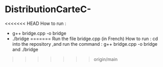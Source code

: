 # DistributionCarteC-
<<<<<<< HEAD
How to run :
- g++ bridge.cpp -o bridge
- ./bridge
=======
Run the file bridge.cpp (in French)
How to run : 
cd into the repository
,and run the command :
 g++ bridge.cpp -o bridge and
./bridge
>>>>>>> origin/main
